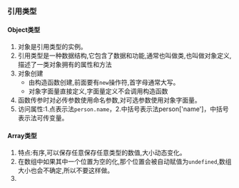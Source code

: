 ### 引用类型

#### Object类型 

1. 对象是引用类型的实例。
2. 引用类型是一种数据结构,它包含了数据和功能,通常也叫做类,也叫做对象定义,描述了一类对象拥有的属性和方法
3. 对象创建
	* 由构造函数创建,前面要有`new`操作符,首字母通常大写。
	* 对象字面量直接定义,字面量定义不会调用构造函数
4. 函数传参时对必传参数使用命名参数,对可选参数使用对象字面量。
5. 访问属性:1.点表示法`person.name`，2.中括号表示法person['name']，中括号表示法可传变量。

#### Array类型
1. 特点:有序,可以保存任意保存任意类型的数值,大小动态变化。
2. 在数组中如果其中一个位置为空的化,那个位置会被自动赋值为`undefined`,数组大小也会不确定,所以不要这样做。
3. 
